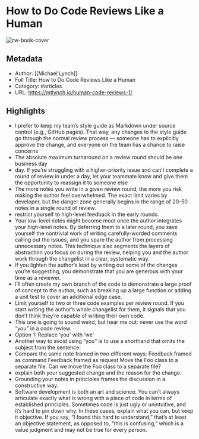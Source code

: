 # How to Do Code Reviews Like a Human

![rw-book-cover](https://readwise-assets.s3.amazonaws.com/static/images/article4.6bc1851654a0.png)

## Metadata
- Author: [[Michael Lynch]]
- Full Title: How to Do Code Reviews Like a Human
- Category: #articles
- URL: https://mtlynch.io/human-code-reviews-1/

## Highlights
- I prefer to keep my team’s style guide as Markdown under source control (e.g., GitHub pages). That way, any changes to the style guide go through the normal review process — someone has to explicitly approve the change, and everyone on the team has a chance to raise concerns
- The absolute maximum turnaround on a review round should be one business day
- day. If you’re struggling with a higher-priority issue and can’t complete a round of review in under a day, let your teammate know and give them the opportunity to reassign it to someone else
- The more notes you write in a given review round, the more you risk making the author feel overwhelmed. The exact limit varies by developer, but the danger zone generally begins in the range of 20-50 notes in a single round of review.
- restrict yourself to high-level feedback in the early rounds.
- Your low-level notes might become moot once the author integrates your high-level notes. By deferring them to a later round, you save yourself the nontrivial work of writing carefully-worded comments calling out the issues, and you spare the author from processing unnecessary notes. This technique also segments the layers of abstraction you focus on during the review, helping you and the author work through the changelist in a clear, systematic way.
- If you lighten the author’s load by writing out some of the changes you’re suggesting, you demonstrate that you are generous with your time as a reviewer.
- I’ll often create my own branch of the code to demonstrate a large proof of concept to the author, such as breaking up a large function or adding a unit test to cover an additional edge case.
- Limit yourself to two or three code examples per review round. If you start writing the author’s whole changelist for them, it signals that you don’t think they’re capable of writing their own code.
- This one is going to sound weird, but hear me out: never use the word “you” in a code review.
- Option 1: Replace ‘you’ with ‘we’
- Another way to avoid using “you” is to use a shorthand that omits the subject from the sentence:
- Compare the same note framed in two different ways: Feedback framed as command Feedback framed as request Move the Foo class to a separate file. Can we move the Foo class to a separate file?
- explain both your suggested change and the reason for the change.
- Grounding your notes in principles frames the discussion in a constructive way.
- Software development is both an art and science. You can’t always articulate exactly what is wrong with a piece of code in terms of established principles. Sometimes code is just ugly or unintuitive, and it’s hard to pin down why. In these cases, explain what you can, but keep it objective. If you say, “I found this hard to understand,” that’s at least an objective statement, as opposed to, “this is confusing,” which is a value judgment and may not be true for every person.
